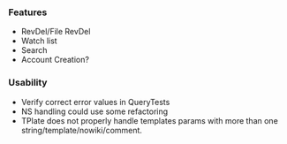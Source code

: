 ### Features
* RevDel/File RevDel
* Watch list
* Search
* Account Creation?

### Usability
* Verify correct error values in QueryTests
* NS handling could use some refactoring
* TPlate does not properly handle templates params with more than one string/template/nowiki/comment.